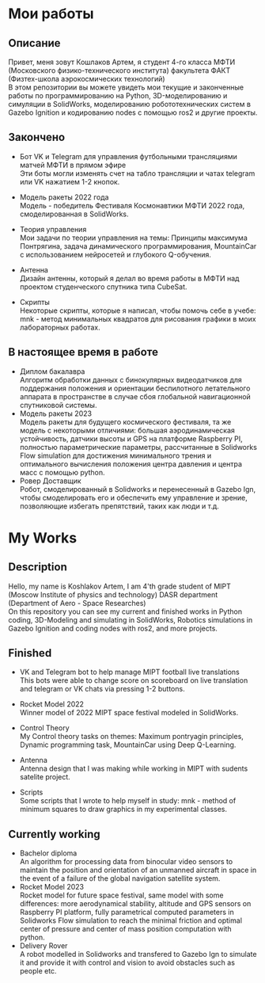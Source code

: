 # Мои работы
## Описание
Привет, меня зовут Кошлаков Артем, я студент 4-го класса МФТИ (Московского физико-технического института) факультета ФАКТ (Физтех-школа аэрокосмических технологий)\
В этом репозитории вы можете увидеть мои текущие и законченные работы по программированию на Python, 3D-моделированию и симуляции в SolidWorks, моделированию робототехнических систем в Gazebo Ignition и кодированию nodes с помощью ros2 и другие проекты.

## Закончено
* Бот VK и Telegram для управления футбольными трансляциями матчей МФТИ в прямом эфире\
Эти боты могли изменять счет на табло трансляции и чатах telegram или VK нажатием 1-2 кнопок.
* Модель ракеты 2022 года\
Модель - победитель Фестиваля Космонавтики МФТИ 2022 года, смоделированная в SolidWorks.
* Теория управления\
Мои задачи по теории управления на темы: Принципы максимума Понтрягина, задача динамического программирования, MountainCar с использованием нейросетей и глубокого Q-обучения.
* Антенна\
Дизайн антенны, который я делал во время работы в МФТИ над проектом студенческого спутника типа CubeSat.

* Скрипты\
Некоторые скрипты, которые я написал, чтобы помочь себе в учебе: mnk - метод минимальных квадратов для рисования графики в моих лабораторных работах.

## В настоящее время в работе
* Диплом бакалавра\
Алгоритм обработки данных с бинокулярных видеодатчиков для поддержания положения и ориентации беспилотного летательного аппарата в пространстве в случае сбоя глобальной навигационной спутниковой системы.
* Модель ракеты 2023\
Модель ракеты для будущего космического фестиваля, та же модель с некоторыми отличиями: большая аэродинамическая устойчивость, датчики высоты и GPS на платформе Raspberry PI, полностью параметрические параметры, рассчитанные в Solidworks Flow simulation для достижения минимального трения и оптимального вычисления положения центра давления и центра масс с помощью python.
* Ровер Доставщик\
Робот, смоделированный в Solidworks и перенесенный в Gazebo Ign, чтобы смоделировать его и обеспечить ему управление и зрение, позволяющие избегать препятствий, таких как люди и т.д.

# My Works
## Description
Hello, my name is Koshlakov Artem, I am 4'th grade student of MIPT (Moscow Institute of physics and technology) DASR department (Department of Aero - Space Researches)\
On this repository you can see my current and finished works in Python coding, 3D-Modeling and simulating in SolidWorks, Robotics simulations in Gazebo Ignition and coding nodes with ros2, and more projects.

## Finished
* VK and Telegram bot to help manage MIPT football live translations\
This bots were able to change score on scoreboard on live translation and telegram or VK chats via pressing 1-2 buttons.
* Rocket Model 2022\
Winner model of 2022 MIPT space festival modeled in SolidWorks.
* Control Theory\
My Control theory tasks on themes: Maximum pontryagin principles, Dynamic programming task, MountainCar using Deep Q-Learning.
* Antenna\
Antenna design that I was making while working in MIPT with sudents satelite project. 

* Scripts\
Some scripts that I wrote to help myself in study: mnk - method of minimum squares to draw graphics in my experimental classes.

## Currently working
* Bachelor diploma\
An algorithm for processing data from binocular video sensors to maintain the position and orientation of an unmanned aircraft in space in the event of a failure of the global navigation satellite system.
* Rocket Model 2023\
Rocket model for future space festival, same model with some differences: more aerodynamical stability, altitude and GPS sensors on Raspberry PI platform, fully parametrical computed parameters in Solidworks Flow simulation to reach the minimal friction and optimal center of pressure and center of mass position computation with python.
* Delivery Rover\
A robot modelled in Solidworks and transfered to Gazebo Ign to simulate it and provide it with control and vision to avoid obstacles such as people etc.
